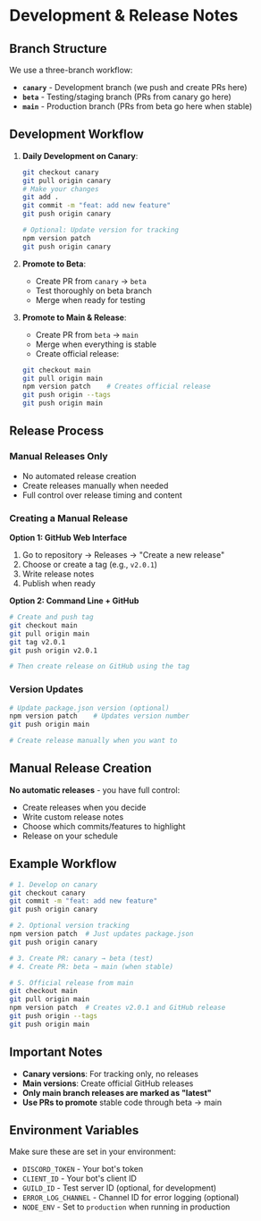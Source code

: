 # Development & Release Notes

## Branch Structure

We use a three-branch workflow:

- **`canary`** - Development branch (we push and create PRs here)
- **`beta`** - Testing/staging branch (PRs from canary go here)
- **`main`** - Production branch (PRs from beta go here when stable)

## Development Workflow

1. **Daily Development on Canary**:
   ```bash
   git checkout canary
   git pull origin canary
   # Make your changes
   git add .
   git commit -m "feat: add new feature"
   git push origin canary
   
   # Optional: Update version for tracking
   npm version patch
   git push origin canary
   ```

2. **Promote to Beta**:
   - Create PR from `canary` → `beta`
   - Test thoroughly on beta branch
   - Merge when ready for testing

3. **Promote to Main & Release**:
   - Create PR from `beta` → `main`
   - Merge when everything is stable
   - Create official release:
   ```bash
   git checkout main
   git pull origin main
   npm version patch    # Creates official release
   git push origin --tags
   git push origin main
   ```

## Release Process

### Manual Releases Only
- No automated release creation
- Create releases manually when needed
- Full control over release timing and content

### Creating a Manual Release

**Option 1: GitHub Web Interface**
1. Go to repository → Releases → "Create a new release"
2. Choose or create a tag (e.g., `v2.0.1`)
3. Write release notes
4. Publish when ready

**Option 2: Command Line + GitHub**
```bash
# Create and push tag
git checkout main
git pull origin main
git tag v2.0.1
git push origin v2.0.1

# Then create release on GitHub using the tag
```

### Version Updates

```bash
# Update package.json version (optional)
npm version patch    # Updates version number
git push origin main

# Create release manually when you want to
```

## Manual Release Creation

**No automatic releases** - you have full control:
- Create releases when you decide
- Write custom release notes
- Choose which commits/features to highlight
- Release on your schedule

## Example Workflow

```bash
# 1. Develop on canary
git checkout canary
git commit -m "feat: add new feature"
git push origin canary

# 2. Optional version tracking
npm version patch  # Just updates package.json
git push origin canary

# 3. Create PR: canary → beta (test)
# 4. Create PR: beta → main (when stable)

# 5. Official release from main
git checkout main
git pull origin main
npm version patch  # Creates v2.0.1 and GitHub release
git push origin --tags
git push origin main
```

## Important Notes

- **Canary versions**: For tracking only, no releases
- **Main versions**: Create official GitHub releases
- **Only main branch releases are marked as "latest"**
- **Use PRs to promote** stable code through beta → main

## Environment Variables

Make sure these are set in your environment:

- `DISCORD_TOKEN` - Your bot's token
- `CLIENT_ID` - Your bot's client ID  
- `GUILD_ID` - Test server ID (optional, for development)
- `ERROR_LOG_CHANNEL` - Channel ID for error logging (optional)
- `NODE_ENV` - Set to `production` when running in production
